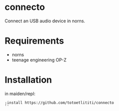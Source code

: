 # connecto

Connect an USB audio device in norns.


# Requirements

* norns
* teenage engineering OP-Z

# Installation

in maiden/repl:
```
;install https://github.com/totoetlititi/connecto
``
